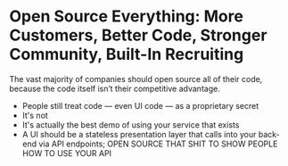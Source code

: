 # Open Source Everything: More Customers, Better Code, Stronger Community, Built-In Recruiting

The vast majority of companies should open source all of their code, because the code itself isn’t their competitive advantage.

-   People still treat code — even UI code — as a proprietary secret
-   It's not
-   It's actually the best demo of using your service that exists
-   A UI should be a stateless presentation layer that calls into your back-end via API endpoints; OPEN SOURCE THAT SHIT TO SHOW PEOPLE HOW TO USE YOUR API
